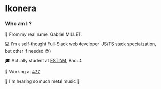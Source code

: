 # Ikonera

### Who am I ?
:bust_in_silhouette: From my real name, Gabriel MILLET.

:computer: I'm a self-thought Full-Stack web developer (JS/TS stack specialization, but other if needed :wink:)

:mortar_board: Actually student at [ESTIAM](https://www.estiam.education/), Bac+4

:office: Working at [42C](https://www.42consulting.fr)

:musical_note: I'm hearing so much metal music :metal:
